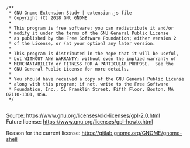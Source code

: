 ```
/**
 * GNU Gnome Extension Study | extension.js file
 * Copyright (C) 2018 GNU GNOME
 * 
 * This program is free software; you can redistribute it and/or
 * modify it under the terms of the GNU General Public License
 * as published by the Free Software Foundation; either version 2
 * of the License, or (at your option) any later version.
 * 
 * This program is distributed in the hope that it will be useful,
 * but WITHOUT ANY WARRANTY; without even the implied warranty of
 * MERCHANTABILITY or FITNESS FOR A PARTICULAR PURPOSE.  See the
 * GNU General Public License for more details.
 * 
 * You should have received a copy of the GNU General Public License
 * along with this program; if not, write to the Free Software
 * Foundation, Inc., 51 Franklin Street, Fifth Floor, Boston, MA  02110-1301, USA.
 */
 
 ```
 
  Source: https://www.gnu.org/licenses/old-licenses/gpl-2.0.html  
  Future license: https://www.gnu.org/licenses/gpl-howto.html
  
  Reason for the current license: https://gitlab.gnome.org/GNOME/gnome-shell
